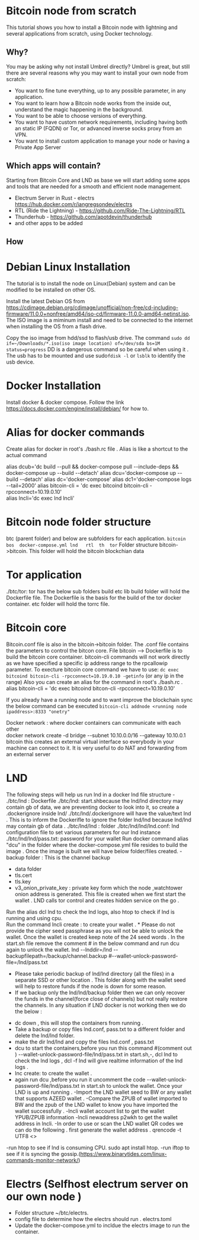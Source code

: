 # Bitcoin node from scratch

This tutorial shows you how to install a Bitcoin node with lightning and several applications from scratch, using Docker technology.

## Why?

You may be asking why not install Umbrel directly? Umbrel is great, but still there are several reasons why you may want to install your own node from scratch:

- You want to fine tune everything, up to any possible parameter, in any application.
- You want to learn how a Bitcoin node works from the inside out, understand the magic happening in the background.
- You want to be able to choose versions of everything.
- You want to have custom network requirements, including having both an static IP (FQDN) or Tor, or advanced inverse socks proxy from an VPN.
- You want to install custom application to manage your node or having a Private App Server

## Which apps will contain?

Starting from Bitcoin Core and LND as base we will start adding some apps and tools that are needed for a smooth and efficient node management.

- Electrum Server in Rust - electrs https://hub.docker.com/r/iangregsondev/electrs
- RTL (Ride the Lightning) - https://github.com/Ride-The-Lightning/RTL
- Thunderhub - https://github.com/apotdevin/thunderhub
- and other apps to be added

## How 
# Debian Linux Installation 
The tutorial is to install the node on Linux(Debian) system and can be modified to be installed on other OS.

Install the latest Debian OS from https://cdimage.debian.org/cdimage/unofficial/non-free/cd-including-firmware/11.0.0+nonfree/amd64/iso-cd/firmware-11.0.0-amd64-netinst.iso. 
The ISO image is a miminum install and need to be connected to the internet when installing the OS from a flash drive.

Copy the iso image from hdd/ssd to flash/usb drive. The command
`sudo dd if=~/Downloads/*.iso(iso image location) of=/dev/sda bs=1M status=progress`
DD is a dangerous command so be careful when using it . 
The usb has to be mounted and use sudo`fdisk -l` or `lsblk` to identify the usb device.

# Docker Installation
Install docker & docker compose. Follow the link https://docs.docker.com/engine/install/debian/ for how to.

# Alias for docker commands 
Create alias for docker in root's ./bash.rc file . Alias is like a shortcut to the actual command

alias dcub='dc build --pull && docker-compose pull --include-deps
            && docker-compose up --build  --detach'
alias dcu='docker-compose up --build --detach'
alias dc='docker-compose'
alias dc1='docker-compose logs --tail=2000'
alias bitcoin-cli = 'dc exec bitcoind bitcoin-cli -rpcconnect=10.19.0.10'  
alias lncli='dc exec lnd lncli'

# Bitcoin node folder structure 
btc (parent folder) and below are subfolders for each application.
`bitcoin  bos  docker-compose.yml lnd	rtl  th  tor`
Folder structure bitcoin->bitcoin. This folder will hold the bitcoin blockchian data 

# Tor application  
./btc/tor: tor has the below sub folders
build  etc  lib
build folder will hold the Dockerfile file. The Dockerfile is the basis for the build of the tor docker container.
etc folder will hold the torrc file.

# Bitcoin core 
Bitcoin.conf file is also in the bitcoin->bitcoin folder. The .conf file contains the parameters to control the bitcon core.
File bitcoin --> Dockerfile is to build the bitcoin core container.
bitcoin-cli commands will not work directly as we have specified a specific ip address range to the rpcallowip parameter.
To execture bitcoin core command we have to use:
`dc exec bitcoind bitcoin-cli -rpcconnect=10.19.0.10 -getinfo` (or any ip in the range)
Also you can create an alias for the command in root's ./bash.rc . alias bitcoin-cli = 'dc exec bitcoind bitcon-cli -rpcconnect=10.19.0.10'

If you already have a running node and to want improve the blockchain sync the below command can be executed 
`bitcoin-cli addnode <running node ipaddress>:8333 "onetry"`

Docker network : where docker containers can communicate with each other  
docker network create -d bridge --subnet 10.10.0.0/16 --gateway 10.10.0.1 bitcoin
this creates an external virtual interface so everybody in your machine can connect to it. It is very useful to do NAT and forwarding from an external server

# LND
The following steps will help us run lnd in a docker 
lnd file structure -
./btc/lnd : Dockerfile 
./btc/lnd: start.shbecause the lnd/lnd directory may contain gb of data, we are preventing docker to look into it, so create a .dockerignore inside lnd/
./btc/lnd/.dockerignore will have the value/text lnd . This is to inform the Dockerifle to ignore the folder lnd/lnd because lnd/lnd may contain gb of data .
./btc/lnd/lnd  : folder
./btc/lnd/lnd/lnd.conf: lnd configuration file to set various parameters for our lnd instance
./btc/lnd/lnd/pass.txt: password for your wallet 
Run docker command alias "dcu" in the folder where the docker-compose.yml file resides to build the image .
Once the image is built we will have below folder/files created. 
 -backup folder : This is the channel backup 
 - data folder 
 - tls.cert
 - tls.key
 - v3_onion_private_key : private key form which the node ,watchtower onion address is generated. This file is created when we first start the wallet . LND calls tor control and creates hidden service on the go .

Run the alias dcl lnd to check the lnd logs, also htop to check if lnd is running and using cpu.   
Run the command lncli create : to create your wallet  . * Please do not provide the cipher seed passphrase as you will not be able to unlock the wallet.
Once the wallet is created keep note of the 24 seed words .
In the start.sh file remove the comment # in the below command and run dcu again to unlock  the wallet. 
lnd --lnddir=/lnd --backupfilepath=/backup/channel.backup  #--wallet-unlock-password-file=/lnd/pass.txt
* Please take periodic backup of lnd/lnd directory (all the files) in a separate SSD or other location . This folder along with the wallet seed will help to restore funds if the node is down for some reason.
* If we backup only the lnd/lnd/backup folder then we can only recover the funds in the channel(force close of channels) but not really restore the channels.
In any situation if LND docker is not working  then we do the below :
- dc down , this will stop the containers from running .
- Take a backup or copy files lnd.conf, pass.txt to a different folder and delete the lnd/lnd folder.
- make the dir lnd/lnd  and copy the files lnd.conf , pass.txt 
- dcu to start the containers,before you run this command #(comment out ) --wallet-unlock-password-file/lnd/pass.txt in start.sh,-, dcl lnd to check the lnd logs ,  dcl -f lnd will give realtime information of the lnd logs .
- lnc create:  to create the wallet .  
- again run dcu ,before you run it uncomment the code  --wallet-unlock-password-file/lnd/pass.txt in start.sh  to unlock the wallet.
Once your LND is up and running .
-Import the LND wallet seed to BW or any wallet that supports AZEED wallet .
-Compare the ZPUB of wallet imported to BW and the zpub of the LND wallet to know you have imported the wallet successfully . 
-lncli wallet account list to get the wallet YPUB/ZPUB information
-lncli newaddress p2wkh to get the wallet address in lncli.
-In order to use or scan the LND wallet QR codes we can do the following
   . first generate the wallet address
   . qrencode -t UTF8 <<btc address >>

-run htop to see if lnd is consuming CPU. sudo apt install htop.
-run iftop to see if it is syncing the gossip.(https://www.binarytides.com/linux-commands-monitor-network/)

# Electrs (Selfhost electrum server on our own node )
 - Folder structure ~/btc/electrs.
 - config file to determine how the electrs should run . electrs.toml
 - Update the docker-compose.yml to incldue the electrs image to run the container.

 







